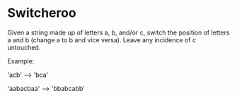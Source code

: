 # Switcheroo

Given a string made up of letters a, b, and/or c, switch the position of letters a and b (change a to b and vice versa).
Leave any incidence of c untouched.

Example:

'acb' --> 'bca'

'aabacbaa' --> 'bbabcabb'
